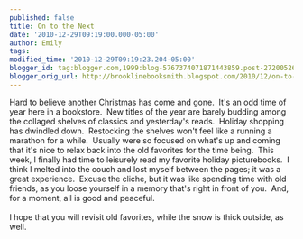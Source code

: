```yaml
---
published: false
title: On to the Next
date: '2010-12-29T09:19:00.000-05:00'
author: Emily
tags: 
modified_time: '2010-12-29T09:19:23.204-05:00'
blogger_id: tag:blogger.com,1999:blog-5767374071871443859.post-2720052671543208635
blogger_orig_url: http://brooklinebooksmith.blogspot.com/2010/12/on-to-next.html
---
```


Hard to believe another Christmas has come and gone.&nbsp; It's an odd time  of year here in a bookstore.&nbsp; New titles of the year are barely budding  among the collaged shelves of classics and yesterday's reads.&nbsp; Holiday shopping has dwindled down.&nbsp; Restocking the shelves won't feel like a running a marathon for a while.&nbsp; Usually were so focused on what's up and coming  that it's nice to relax back into the old favorites for the time being.&nbsp;  This week, I finally had time to leisurely read my favorite holiday picturebooks.&nbsp; I think I melted into the couch and lost myself between the  pages; it was a great experience.&nbsp; Excuse the cliche, but it was like  spending time with old friends, as you loose yourself in a memory that's right in front of you.&nbsp; And, for a moment, all is good and peaceful.<br /><br />I hope that you will revisit old favorites, while the snow is thick outside, as well.